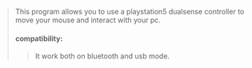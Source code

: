 
> This program allows you to use a playstation5 dualsense controller to move your mouse and interact with your pc.
>#### compatibility:
>> It work both on bluetooth and usb mode.
